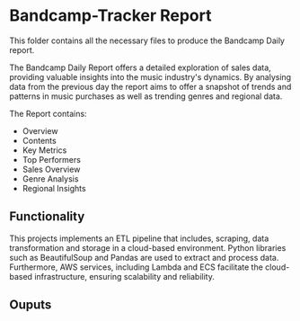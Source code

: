 # Bandcamp-Tracker Report

This folder contains all the necessary files to produce the Bandcamp Daily report.

The Bandcamp Daily Report offers a detailed exploration of sales data, providing valuable insights into the music industry's dynamics. By analysing data from the previous day the report aims to offer a snapshot of trends and patterns in music purchases as well as trending genres and regional data.

The Report contains:
- Overview
- Contents
- Key Metrics
- Top Performers
- Sales Overview
- Genre Analysis
- Regional Insights

## Functionality

This projects implements an ETL pipeline that includes, scraping, data transformation and storage in a cloud-based environment. Python libraries such as BeautifulSoup and Pandas are used to extract and process data. Furthermore, AWS services, including Lambda and ECS facilitate the cloud-based infrastructure, ensuring scalability and reliability.

## Ouputs